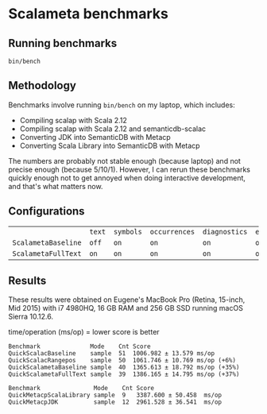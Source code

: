 # Scalameta benchmarks

## Running benchmarks

```
bin/bench
```

## Methodology

Benchmarks involve running `bin/bench` on my laptop, which includes:
  * Compiling scalap with Scala 2.12
  * Compiling scalap with Scala 2.12 and semanticdb-scalac
  * Converting JDK into SemanticDB with Metacp
  * Converting Scala Library into SemanticDB with Metacp

The numbers are probably not stable enough (because laptop)
and not precise enough (because 5/10/1). However, I can rerun these benchmarks
quickly enough not to get annoyed when doing interactive development,
and that's what matters now.

## Configurations

<table>
  <th>
    <td><code>text</code></td>
    <td><code>symbols</code></td>
    <td><code>occurrences</code></td>
    <td><code>diagnostics</code></td>
    <td><code>experimental:synthetics</code></td>
  </th>
  <tr>
    <td><code>ScalametaBaseline</code></td>
    <td><code>off</code></td>
    <td><code>on</code></td>
    <td><code>on</code></td>
    <td><code>on</code></td>
    <td><code>off</code></td>
  </tr>
  <tr>
    <td><code>ScalametaFullText</code></td>
    <td><code>on</code></td>
    <td><code>on</code></td>
    <td><code>on</code></td>
    <td><code>on</code></td>
    <td><code>off</code></td>
  </tr>
</table>

## Results

These results were obtained on Eugene's MacBook Pro (Retina, 15-inch, Mid 2015)
with i7 4980HQ, 16 GB RAM and 256 GB SSD running macOS Sierra 10.12.6.

time/operation (ms/op) = lower score is better

```
Benchmark              Mode    Cnt Score
QuickScalacBaseline    sample  51  1006.982 ± 13.579 ms/op
QuickScalacRangepos    sample  50  1061.746 ± 10.769 ms/op (+6%)
QuickScalametaBaseline sample  40  1365.613 ± 18.792 ms/op (+35%)
QuickScalametaFullText sample  39  1386.165 ± 14.795 ms/op (+37%)

Benchmark               Mode    Cnt Score
QuickMetacpScalaLibrary sample  9   3387.600 ± 50.458  ms/op
QuickMetacpJDK          sample  12  2961.528 ± 36.541  ms/op
```
